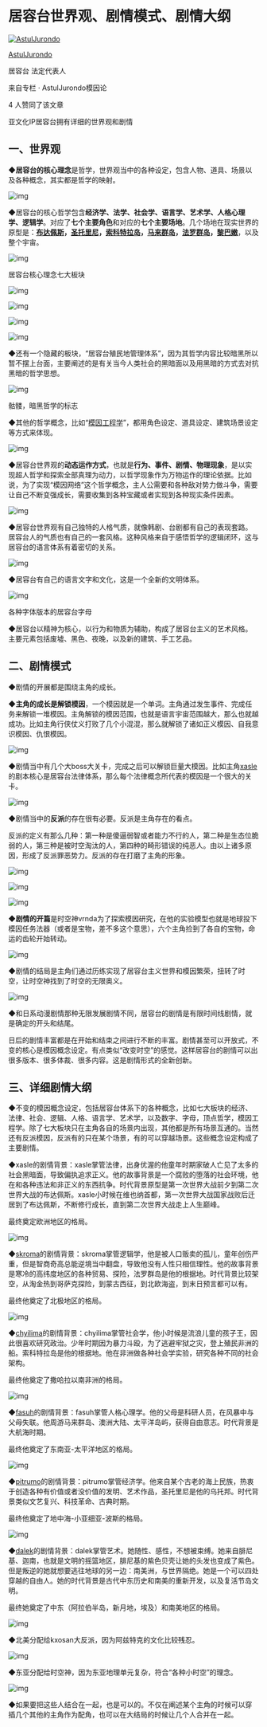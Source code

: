 # 居容台世界观、剧情模式、剧情大纲

[![AstulJurondo](https://pic1.zhimg.com/v2-bbb87d3d0bc539ec1826a8d1c0230c11_l.jpg?source=32738c0c&needBackground=1)](https://www.zhihu.com/people/astuljurondo)

[AstulJurondo](https://www.zhihu.com/people/astuljurondo)

[](https://www.zhihu.com/question/48510028)

居容台 法定代表人



来自专栏 · AstulJurondo模因论



4 人赞同了该文章





亚文化IP居容台拥有详细的世界观和剧情

## **一、世界观**

◆**居容台的核心理念**是哲学，世界观当中的各种设定，包含人物、道具、场景以及各种概念，其实都是哲学的映射。

![img](https://pic4.zhimg.com/v2-847941fe23dd1a5f22e28eade83d1169_1440w.jpg)

◆居容台的核心哲学包含**经济学、法学、社会学、语言学、艺术学、人格心理学、逻辑学**。对应了**七个主要角色**和对应的**七个主要场地**。几个场地在现实世界的原型是：**[布达佩斯](https://zhida.zhihu.com/search?content_id=239848724&content_type=Article&match_order=1&q=布达佩斯&zd_token=eyJhbGciOiJIUzI1NiIsInR5cCI6IkpXVCJ9.eyJpc3MiOiJ6aGlkYV9zZXJ2ZXIiLCJleHAiOjE3NDkwNDM0NzIsInEiOiLluIPovr7kvanmlq8iLCJ6aGlkYV9zb3VyY2UiOiJlbnRpdHkiLCJjb250ZW50X2lkIjoyMzk4NDg3MjQsImNvbnRlbnRfdHlwZSI6IkFydGljbGUiLCJtYXRjaF9vcmRlciI6MSwiemRfdG9rZW4iOm51bGx9.E-194D8pKc3aCqvhx_SC7vhrNHdpIkUg4c88w_OU2jg&zhida_source=entity)，[圣托里尼](https://zhida.zhihu.com/search?content_id=239848724&content_type=Article&match_order=1&q=圣托里尼&zd_token=eyJhbGciOiJIUzI1NiIsInR5cCI6IkpXVCJ9.eyJpc3MiOiJ6aGlkYV9zZXJ2ZXIiLCJleHAiOjE3NDkwNDM0NzIsInEiOiLlnKPmiZjph4zlsLwiLCJ6aGlkYV9zb3VyY2UiOiJlbnRpdHkiLCJjb250ZW50X2lkIjoyMzk4NDg3MjQsImNvbnRlbnRfdHlwZSI6IkFydGljbGUiLCJtYXRjaF9vcmRlciI6MSwiemRfdG9rZW4iOm51bGx9.LR37GKw4W1Y3t7rf7KONLbwcGZbs3iqDa1Xrn9hLOXo&zhida_source=entity)，[索科特拉岛](https://zhida.zhihu.com/search?content_id=239848724&content_type=Article&match_order=1&q=索科特拉岛&zd_token=eyJhbGciOiJIUzI1NiIsInR5cCI6IkpXVCJ9.eyJpc3MiOiJ6aGlkYV9zZXJ2ZXIiLCJleHAiOjE3NDkwNDM0NzIsInEiOiLntKLnp5Hnibnmi4nlspsiLCJ6aGlkYV9zb3VyY2UiOiJlbnRpdHkiLCJjb250ZW50X2lkIjoyMzk4NDg3MjQsImNvbnRlbnRfdHlwZSI6IkFydGljbGUiLCJtYXRjaF9vcmRlciI6MSwiemRfdG9rZW4iOm51bGx9.dVBdeSG2XUPuCeEAl95-mqljwvF1wbdAO5pnkelpytQ&zhida_source=entity)，[马来群岛](https://zhida.zhihu.com/search?content_id=239848724&content_type=Article&match_order=1&q=马来群岛&zd_token=eyJhbGciOiJIUzI1NiIsInR5cCI6IkpXVCJ9.eyJpc3MiOiJ6aGlkYV9zZXJ2ZXIiLCJleHAiOjE3NDkwNDM0NzIsInEiOiLpqazmnaXnvqTlspsiLCJ6aGlkYV9zb3VyY2UiOiJlbnRpdHkiLCJjb250ZW50X2lkIjoyMzk4NDg3MjQsImNvbnRlbnRfdHlwZSI6IkFydGljbGUiLCJtYXRjaF9vcmRlciI6MSwiemRfdG9rZW4iOm51bGx9.apE6mWpeNXvF3zqbXtCFo8wY4xoeYtZqIvuWzP0uZGs&zhida_source=entity)，[法罗群岛](https://zhida.zhihu.com/search?content_id=239848724&content_type=Article&match_order=1&q=法罗群岛&zd_token=eyJhbGciOiJIUzI1NiIsInR5cCI6IkpXVCJ9.eyJpc3MiOiJ6aGlkYV9zZXJ2ZXIiLCJleHAiOjE3NDkwNDM0NzIsInEiOiLms5XnvZfnvqTlspsiLCJ6aGlkYV9zb3VyY2UiOiJlbnRpdHkiLCJjb250ZW50X2lkIjoyMzk4NDg3MjQsImNvbnRlbnRfdHlwZSI6IkFydGljbGUiLCJtYXRjaF9vcmRlciI6MSwiemRfdG9rZW4iOm51bGx9.o96eKrdRk19soRg2TLsYzf7DRBjYUFJoHxXNJfl2-qA&zhida_source=entity)，[黎巴嫩](https://zhida.zhihu.com/search?content_id=239848724&content_type=Article&match_order=1&q=黎巴嫩&zd_token=eyJhbGciOiJIUzI1NiIsInR5cCI6IkpXVCJ9.eyJpc3MiOiJ6aGlkYV9zZXJ2ZXIiLCJleHAiOjE3NDkwNDM0NzIsInEiOiLpu47lt7Tlq6kiLCJ6aGlkYV9zb3VyY2UiOiJlbnRpdHkiLCJjb250ZW50X2lkIjoyMzk4NDg3MjQsImNvbnRlbnRfdHlwZSI6IkFydGljbGUiLCJtYXRjaF9vcmRlciI6MSwiemRfdG9rZW4iOm51bGx9.esz36aHJrh6oqHmkDVYdFIUND57KvRvb7A4R5M-plUw&zhida_source=entity)**，以及整个宇宙。

![img](https://pic3.zhimg.com/v2-73c7509cf6b2454a97f2180e59308900_1440w.jpg)

居容台核心理念七大板块

![img](https://pic2.zhimg.com/v2-656c94313136e81307f5a69a5acb839f_1440w.jpg)

![img](https://pic4.zhimg.com/v2-dc2b8e34cbee47fe973e700ff0417613_1440w.jpg)

![img](https://pic3.zhimg.com/v2-1f4d727689f9ef52446374df8e1e4266_1440w.jpg)

![img](https://pic2.zhimg.com/v2-db00525f895bb3875eded95971329419_1440w.jpg)

◆还有一个隐藏的板块，“居容台殖民地管理体系”，因为其哲学内容比较暗黑所以暂不摆上台面，主要阐述的是有关当今人类社会的黑暗面以及用黑暗的方式去对抗黑暗的哲学思想。

![img](https://pica.zhimg.com/v2-877fd71a20cb9bf0d91f67a2df4cd810_1440w.jpg)

骷髅，暗黑哲学的标志

◆其他的哲学概念，比如“[模因工程学](https://zhida.zhihu.com/search?content_id=239848724&content_type=Article&match_order=1&q=模因工程学&zd_token=eyJhbGciOiJIUzI1NiIsInR5cCI6IkpXVCJ9.eyJpc3MiOiJ6aGlkYV9zZXJ2ZXIiLCJleHAiOjE3NDkwNDM0NzIsInEiOiLmqKHlm6Dlt6XnqIvlraYiLCJ6aGlkYV9zb3VyY2UiOiJlbnRpdHkiLCJjb250ZW50X2lkIjoyMzk4NDg3MjQsImNvbnRlbnRfdHlwZSI6IkFydGljbGUiLCJtYXRjaF9vcmRlciI6MSwiemRfdG9rZW4iOm51bGx9.4IaVhLf1JqcfY5sDF0gZe-C0SFRbjNAXZFMmz7ejXJk&zhida_source=entity)”，都用角色设定、道具设定、建筑场景设定等方式来体现。

![img](https://pic1.zhimg.com/v2-1fe09a32b03e9e296a6becf3e05bb692_1440w.jpg)

◆居容台世界观的**动态运作方式**，也就是**行为、事件、剧情、物理现象**，是以实现超人哲学和探索全部真理为动力，以哲学现象作为万物运作的理论依据。比如说，为了实现“模因网络”这个哲学概念，主人公需要和各种敌对势力做斗争，需要让自己不断变强成长，需要收集到各种宝藏或者实现到各种现实条件因素。

![img](https://pic2.zhimg.com/v2-67f1e29d0a7ffc47aa8e01412bb0847f_1440w.jpg)

◆居容台世界观有自己独特的人格气质，就像韩剧、台剧都有自己的表现套路。居容台人的气质也有自己的一套风格。这种风格来自于感悟哲学的逻辑闭环，这与居容台的语言体系有着密切的关系。

![img](https://picx.zhimg.com/v2-6df006072104803bea056db387f37c91_1440w.jpg)

◆居容台有自己的语言文字和文化，这是一个全新的文明体系。

![img](https://pic4.zhimg.com/v2-02727bf3c88f3c5115c079f300343d61_1440w.jpg)

各种字体版本的居容台字母

◆居容台以精神为核心，以行为和物质为辅助，构成了居容台主义的艺术风格。主要元素包括废墟、黑色、夜晚，以及新的建筑、手工艺品。



## **二、剧情模式**

◆剧情的开展都是围绕主角的成长。

◆**主角的成长是解锁模因**，一个模因就是一个单词。主角通过发生事件、完成任务来解锁一堆模因。主角解锁的模因范围，也就是语言宇宙范围越大，那么也就越成功。比如主角行侠仗义打败了几个小混混，那么就解锁了诸如正义模因、自我意识模因、仇恨模因。

![img](https://picx.zhimg.com/v2-7ec10d5d98c7e70257b3adef43f193a9_1440w.jpg)

◆剧情当中有几个大boss大关卡，完成之后可以解锁巨量大模因。比如主角[xasle](https://zhida.zhihu.com/search?content_id=239848724&content_type=Article&match_order=1&q=xasle&zd_token=eyJhbGciOiJIUzI1NiIsInR5cCI6IkpXVCJ9.eyJpc3MiOiJ6aGlkYV9zZXJ2ZXIiLCJleHAiOjE3NDkwNDM0NzIsInEiOiJ4YXNsZSIsInpoaWRhX3NvdXJjZSI6ImVudGl0eSIsImNvbnRlbnRfaWQiOjIzOTg0ODcyNCwiY29udGVudF90eXBlIjoiQXJ0aWNsZSIsIm1hdGNoX29yZGVyIjoxLCJ6ZF90b2tlbiI6bnVsbH0.HStU5aVteNBDgNSjiL-Dwf0B3pQQq0HKe8Yl4x0cLTU&zhida_source=entity)的剧本核心是居容台法律体系，那么每个法律概念所代表的模因是一个很大的关卡。

![img](https://pica.zhimg.com/v2-013e07930823d9227e462fdcad497c9c_1440w.jpg)

◆剧情当中的**反派**的存在很有必要。反派是主角存在的看点。

反派的定义有那么几种：第一种是傻逼弱智或者能力不行的人，第二种是生态位脆弱的人，第三种是被时空淘汰的人，第四种的畸形错误的纯恶人。由以上诸多原因，形成了反派罪恶势力。反派的存在打磨了主角的形象。

![img](https://pic2.zhimg.com/v2-461e95addad19f92a4d3453c4390c817_1440w.jpg)

![img](https://pic3.zhimg.com/v2-635625d327c2a8f09c1bcac73e2b1e00_1440w.jpg)

![img](https://pic2.zhimg.com/v2-ddcfdcef606fe4da4c09578cd8a6c95b_1440w.jpg)

◆**剧情的开篇**是时空神vrnda为了探索模因研究，在他的实验模型也就是地球投下模因任务法器（或者是宝物，差不多这个意思），六个主角捡到了各自的宝物，命运的齿轮开始转动。

![img](https://pic2.zhimg.com/v2-7c0ddbb40d0c11ce70bfb4b6c2fe155f_1440w.jpg)

◆剧情的结局是主角们通过历练实现了居容台主义世界和模因繁荣，扭转了时空，让时空神找到了时空的无限奥义。

![img](https://pic1.zhimg.com/v2-b524c376466cf8c80f084dc7e89bb6a4_1440w.jpg)

◆和日系动漫剧情那种无限发展剧情不同，居容台的剧情是有限时间线剧情，就是确定的开头和结尾。

日后的剧情丰富都是在开始和结束之间进行不断的丰富。剧情甚至可以开放式，不变的核心是模因概念设定。有点类似“改变时空”的感觉。这样居容台的剧情可以出很多版本、很多体裁、很多内容。这是剧情形式的全新创新。

## **三、详细剧情大纲**

◆不变的模因概念设定，包括居容台体系下的各种概念，比如七大板块的经济、法律、社会、逻辑、人格、语言学、艺术学，以及数字、字母，顶点哲学，模因工程学。除了七大板块只在主角各自的场景内出现，其他都是所有场景互通的。当然还有反派模因，反派有的只在某个场景，有的可以穿越场景。这些概念设定构成了主要剧情。

◆xasle的剧情背景：xasle掌管法律，出身优渥的他童年时期家破人亡见了太多的社会黑暗面，导致偏执追求正义。他的故事背景是一个腐败的堕落的社会环境，他在和各种违法和非正义的东西抗争。时代背景原型是第一次世界大战前夕到第二次世界大战的布达佩斯。xasle小时候在维也纳首都，第一次世界大战国家战败后迁居到了布达佩斯，不断修行成长，直到第二次世界大战走上人生巅峰。

最终奠定欧洲地区的格局。

![img](https://pic4.zhimg.com/v2-d6c57b8fb8bb06ce506c73f1faeadebf_1440w.jpg)

◆[skroma](https://zhida.zhihu.com/search?content_id=239848724&content_type=Article&match_order=1&q=skroma&zd_token=eyJhbGciOiJIUzI1NiIsInR5cCI6IkpXVCJ9.eyJpc3MiOiJ6aGlkYV9zZXJ2ZXIiLCJleHAiOjE3NDkwNDM0NzIsInEiOiJza3JvbWEiLCJ6aGlkYV9zb3VyY2UiOiJlbnRpdHkiLCJjb250ZW50X2lkIjoyMzk4NDg3MjQsImNvbnRlbnRfdHlwZSI6IkFydGljbGUiLCJtYXRjaF9vcmRlciI6MSwiemRfdG9rZW4iOm51bGx9.a8Js4hvqVMaeNEfqFgEDyE6jrYvfB3WAcjFo3WmAUOA&zhida_source=entity)的剧情背景：skroma掌管逻辑学，他是被人口贩卖的孤儿，童年创伤严重，但是智商奇高总能逆境当中翻盘，导致他没有人性只相信理性。他的故事背景是寒冷的高纬度地区的各种贸易、探险，法罗群岛是他的根据地。时代背景比较架空，从淘金热到哥萨克探险，到蒙古西征，到北欧海盗，到末日预言都可以有。

最终他奠定了北极地区的格局。

![img](https://pic2.zhimg.com/v2-f05ea9f4498692e6f8489ee958532155_1440w.jpg)

◆[chyilima](https://zhida.zhihu.com/search?content_id=239848724&content_type=Article&match_order=1&q=chyilima&zd_token=eyJhbGciOiJIUzI1NiIsInR5cCI6IkpXVCJ9.eyJpc3MiOiJ6aGlkYV9zZXJ2ZXIiLCJleHAiOjE3NDkwNDM0NzIsInEiOiJjaHlpbGltYSIsInpoaWRhX3NvdXJjZSI6ImVudGl0eSIsImNvbnRlbnRfaWQiOjIzOTg0ODcyNCwiY29udGVudF90eXBlIjoiQXJ0aWNsZSIsIm1hdGNoX29yZGVyIjoxLCJ6ZF90b2tlbiI6bnVsbH0.1_5YicPjqyqSw6u3bE62nx8KE2TIkKx_-zfPpMJso-c&zhida_source=entity)的剧情背景：chyilima掌管社会学，他小时候是流浪儿童的孩子王，因此很喜欢研究政治。少年时期因为暴力斗殴，为了逃避牢狱之灾，登上殖民非洲的船。索科特拉岛是他的根据地。他在非洲做各种社会学实验，研究各种不同的社会架构。

最终他奠定了撒哈拉以南非洲的格局。

![img](https://pic1.zhimg.com/v2-3202211b9c024752c4bcdedeacbb5956_1440w.jpg)

◆[fasuh](https://zhida.zhihu.com/search?content_id=239848724&content_type=Article&match_order=1&q=fasuh&zd_token=eyJhbGciOiJIUzI1NiIsInR5cCI6IkpXVCJ9.eyJpc3MiOiJ6aGlkYV9zZXJ2ZXIiLCJleHAiOjE3NDkwNDM0NzIsInEiOiJmYXN1aCIsInpoaWRhX3NvdXJjZSI6ImVudGl0eSIsImNvbnRlbnRfaWQiOjIzOTg0ODcyNCwiY29udGVudF90eXBlIjoiQXJ0aWNsZSIsIm1hdGNoX29yZGVyIjoxLCJ6ZF90b2tlbiI6bnVsbH0.-wrk9JaVtasjtvcg7mf2uAgZCMAmtJ6EFX2mYQKEizk&zhida_source=entity)的剧情背景：fasuh掌管人格心理学。他的父母是科研人员，在风暴中与父母失联。他周游马来群岛、澳洲大陆、太平洋岛屿，获得自由意志。时代背景是大航海时期。

最终他奠定了东南亚-太平洋地区的格局。

![img](https://pica.zhimg.com/v2-6ef6a46c1acad939e5bebdc0dba16984_1440w.jpg)

◆[pitrumo](https://zhida.zhihu.com/search?content_id=239848724&content_type=Article&match_order=1&q=pitrumo&zd_token=eyJhbGciOiJIUzI1NiIsInR5cCI6IkpXVCJ9.eyJpc3MiOiJ6aGlkYV9zZXJ2ZXIiLCJleHAiOjE3NDkwNDM0NzIsInEiOiJwaXRydW1vIiwiemhpZGFfc291cmNlIjoiZW50aXR5IiwiY29udGVudF9pZCI6MjM5ODQ4NzI0LCJjb250ZW50X3R5cGUiOiJBcnRpY2xlIiwibWF0Y2hfb3JkZXIiOjEsInpkX3Rva2VuIjpudWxsfQ.NAaskNqWt-2YvsIOwESmkDP7SsC4nlm-4nGSiaJ_gu0&zhida_source=entity)的剧情背景：pitrumo掌管经济学。他来自某个古老的海上民族，热衷于创造各种有价值或者没价值的发明、艺术作品，圣托里尼是他的乌托邦。时代背景类似文艺复兴、科技革命、古典时期。

最终他奠定了地中海-小亚细亚-波斯的格局。

![img](https://pica.zhimg.com/v2-ce0133b12f2d3094b7470292318b1b80_1440w.jpg)

◆[dalek](https://zhida.zhihu.com/search?content_id=239848724&content_type=Article&match_order=1&q=dalek&zd_token=eyJhbGciOiJIUzI1NiIsInR5cCI6IkpXVCJ9.eyJpc3MiOiJ6aGlkYV9zZXJ2ZXIiLCJleHAiOjE3NDkwNDM0NzIsInEiOiJkYWxlayIsInpoaWRhX3NvdXJjZSI6ImVudGl0eSIsImNvbnRlbnRfaWQiOjIzOTg0ODcyNCwiY29udGVudF90eXBlIjoiQXJ0aWNsZSIsIm1hdGNoX29yZGVyIjoxLCJ6ZF90b2tlbiI6bnVsbH0.ckiovJWamluxi1xNGRL92tEvvTqNtFt551hg-P6Mvg8&zhida_source=entity)的剧情背景：dalek掌管艺术。她随性、感性，不想被束缚。她来自腓尼基、迦南，也就是文明的摇篮地区，腓尼基的紫色贝壳让她的头发也变成了紫色。但是叛逆的她就想要逃往地球的另一边：南美洲，与世界隔绝。她是一个可以四处穿越的自由人。她的时代背景是古代中东历史和南美的重新开发，以及复活节岛文明。

最终她奠定了中东（阿拉伯半岛，新月地，埃及）和南美地区的格局。

![img](https://picx.zhimg.com/v2-782338dccf0f85003e8f722e815a7ee5_1440w.jpg)

◆北美分配给kxosan大反派，因为阿兹特克的文化比较残忍。

![img](https://picx.zhimg.com/v2-f24305ddc4b47424bace4681bfc09719_1440w.jpg)

◆东亚分配给时空神，因为东亚地理单元复杂，符合“各种小时空”的理念。

![img](https://pic2.zhimg.com/v2-404c241065f923688e5df0a6a24b1325_1440w.jpg)

◆如果要把这些人结合在一起，也是可以的。不仅在阐述某个主角的时候可以穿插几个其他的主角作为配角，也可以在大结局的时候让几个人合并在一起。